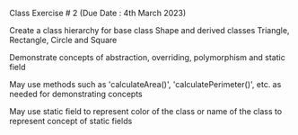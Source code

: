 Class Exercise # 2 (Due Date : 4th March 2023)

Create a class hierarchy for base class Shape and derived classes Triangle, Rectangle, Circle and Square

Demonstrate concepts of abstraction, overriding, polymorphism and static field

May use methods such as 'calculateArea()', 'calculatePerimeter()', etc. as needed for demonstrating concepts

May use static field to represent color of the class or name of the class to represent concept of static fields

